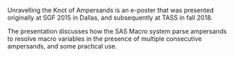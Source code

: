 Unravelling the Knot of Ampersands is an e-poster that was presented originally at SGF 2015 in Dallas, and subsequently at TASS in fall 2018.

The presentation discusses how the SAS Macro system parse ampersands to resolve macro variables in the presence of multiple consecutive ampersands, and some practical use.

